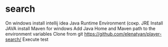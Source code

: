 # search
On windows  install intellij idea
Java Runtime Environment (сокр. JRE
Install JAVA
install Maven for windows
Add Java Home and Maven path to the environment variables
Clone from git https://github.com/elenatyan/player-search/
Execute test